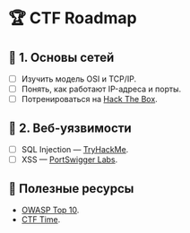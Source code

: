 # 🏆 CTF Roadmap

## 📌 1. Основы сетей
- [ ] Изучить модель OSI и TCP/IP.
- [ ] Понять, как работают IP-адреса и порты.
- [ ] Потренироваться на [Hack The Box](https://www.hackthebox.com/).

## 🔐 2. Веб-уязвимости
- [ ] SQL Injection — [TryHackMe](https://tryhackme.com/).
- [ ] XSS — [PortSwigger Labs](https://portswigger.net/web-security).

## 📖 Полезные ресурсы
- [OWASP Top 10](https://owasp.org/www-project-top-ten/).
- [CTF Time](https://ctftime.org/).
